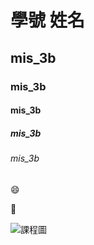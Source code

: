 # 學號 姓名
## mis_3b
### mis_3b
#### mis_3b
##### mis_3b
###### mis_3b

:smile:

:date:

![]("課程圖.png" "課程圖")
